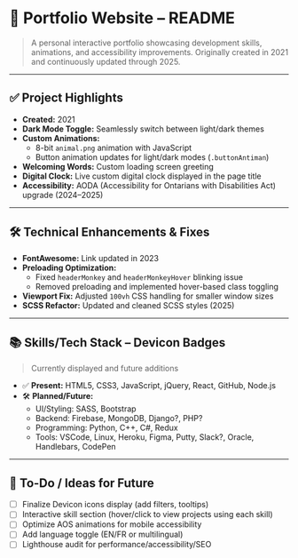# 🧾 Portfolio Website – README

> A personal interactive portfolio showcasing development skills, animations, and accessibility improvements. Originally created in 2021 and continuously updated through 2025.

---

## ✅ Project Highlights

- **Created:** 2021  
- **Dark Mode Toggle:** Seamlessly switch between light/dark themes  
- **Custom Animations:**
  - 8-bit `animal.png` animation with JavaScript
  - Button animation updates for light/dark modes (`.buttonAntiman`)
- **Welcoming Words:** Custom loading screen greeting  
- **Digital Clock:** Live custom digital clock displayed in the page title  
- **Accessibility:** AODA (Accessibility for Ontarians with Disabilities Act) upgrade (2024–2025)  

---

## 🛠️ Technical Enhancements & Fixes

- **FontAwesome:** Link updated in 2023  
- **Preloading Optimization:**
  - Fixed `headerMonkey` and `headerMonkeyHover` blinking issue
  - Removed preloading and implemented hover-based class toggling
- **Viewport Fix:** Adjusted `100vh` CSS handling for smaller window sizes  
- **SCSS Refactor:** Updated and cleaned SCSS styles (2025)  

---

## 📚 Skills/Tech Stack – Devicon Badges

> Currently displayed and future additions

- ✅ **Present:** HTML5, CSS3, JavaScript, jQuery, React, GitHub, Node.js  
- 🛠️ **Planned/Future:**  
  - UI/Styling: SASS, Bootstrap  
  - Backend: Firebase, MongoDB, Django?, PHP?  
  - Programming: Python, C++, C#, Redux  
  - Tools: VSCode, Linux, Heroku, Figma, Putty, Slack?, Oracle, Handlebars, CodePen  

---

## 📌 To-Do / Ideas for Future

- [ ] Finalize Devicon icons display (add filters, tooltips)
- [ ] Interactive skill section (hover/click to view projects using each skill)
- [ ] Optimize AOS animations for mobile accessibility
- [ ] Add language toggle (EN/FR or multilingual)
- [ ] Lighthouse audit for performance/accessibility/SEO